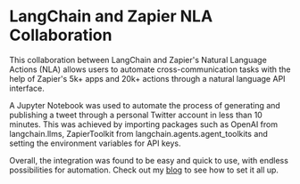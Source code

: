 # LangChain and Zapier NLA Collaboration

This collaboration between LangChain and Zapier's Natural Language Actions (NLA) allows users to automate cross-communication tasks with the help of Zapier's 5k+ apps and 20k+ actions through a natural language API interface.

A Jupyter Notebook was used to automate the process of generating and publishing a tweet through a personal Twitter account in less than 10 minutes. This was achieved by importing packages such as OpenAI from langchain.llms, ZapierToolkit from langchain.agents.agent_toolkits and setting the environment variables for API keys.

Overall, the integration was found to be easy and quick to use, with endless possibilities for automation. Check out my [blog](https://ayushmore.github.io/posts/zapier.html) to see how to set it all up.
